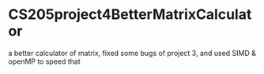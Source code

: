 # CS205project4BetterMatrixCalculator
a better calculator of matrix, fixed some bugs of project 3, and used SIMD &amp; openMP to speed that
